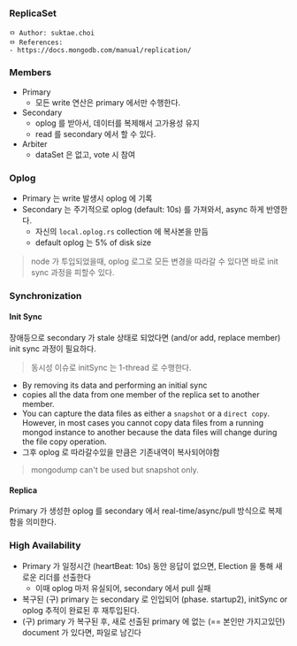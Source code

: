 ### ReplicaSet

```
ㅁ Author: suktae.choi
ㅁ References:
- https://docs.mongodb.com/manual/replication/
```

### Members

- Primary
  - 모든 write 연산은 primary 에서만 수행한다.
- Secondary
  - oplog 를 받아서, 데이터를 복제해서 고가용성 유지
  - read 를 secondary 에서 할 수 있다.
- Arbiter
  - dataSet 은 없고, vote 시 참여

### Oplog

- Primary 는 write 발생시 oplog 에 기록
- Secondary 는 주기적으로 oplog (default: 10s) 를 가져와서, async 하게 반영한다.
  - 자신의 `local.oplog.rs` collection 에 복사본을 만듬
  - default oplog 는 5% of disk size

> node 가 투입되었을때, oplog 로그로 모든 변경을 따라갈 수 있다면 바로 init sync 과정을 피할수 있다.

### Synchronization

#### Init Sync

장애등으로 secondary 가 stale 상태로 되었다면 (and/or add, replace member) init sync 과정이 필요하다.

> 동시성 이슈로 initSync 는 1-thread 로 수행한다.

- By removing its data and performing an initial sync
- copies all the data from one member of the replica set to another member.
- You can capture the data files as either a `snapshot` or a `direct copy`. However, in most cases you cannot copy data files from a running mongod instance to another because the data files will change during the file copy operation.
- 그후 oplog 로 따라갈수있을 만큼은 기존내역이 복사되어야함

> mongodump can't be used but snapshot only.

#### Replica

Primary 가 생성한 oplog 를 secondary 에서 real-time/async/pull 방식으로 복제함을 의미한다.

### High Availability

- Primary 가 일정시간 (heartBeat: 10s) 동안 응답이 없으면, Election 을 통해 새로운 리더를 선출한다
  - 이때 oplog 마저 유실되어, secondary 에서 pull 실패
- 복구된 (구) primary 는 secondary 로 인입되어 (phase. startup2), initSync or oplog 추적이 완료된 후 재투입된다.
- (구) primary 가 복구된 후, 새로 선출된 primary 에 없는 (== 본인만 가지고있던) document 가 있다면, 파일로 남긴다